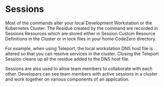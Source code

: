 # Sessions

Most of the commands alter your local Development Workstation or the Kubernetes Cluster.
The Residue created by the command are recorded in Sessions Resources which are stored either in
Session Custom Resource Definitions in the Cluster or in lock files in your home CodeZero directory.

For example, when using Teleport, the local workstation DNS host file is altered so that you can resolve services
in the cluster. Closing the Teleport Session cleans up all the residue added to the DNS host file.

Sessions are also used to allow team members to collaborate with each other.
Developers can see team members with active sessions in a cluster and work together on various components of an application.
